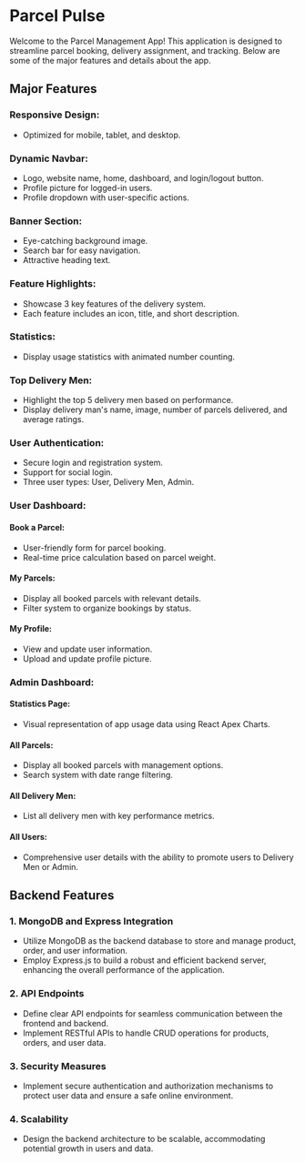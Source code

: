 # Parcel Pulse

Welcome to the Parcel Management App! This application is designed to streamline parcel booking, delivery assignment, and tracking. Below are some of the major features and details about the app.

## Major Features

### Responsive Design:

- Optimized for mobile, tablet, and desktop.
  
### Dynamic Navbar:

- Logo, website name, home, dashboard, and login/logout button.
- Profile picture for logged-in users.
- Profile dropdown with user-specific actions.

### Banner Section:

- Eye-catching background image.
- Search bar for easy navigation.
- Attractive heading text.

### Feature Highlights:

- Showcase 3 key features of the delivery system.
- Each feature includes an icon, title, and short description.

### Statistics:

- Display usage statistics with animated number counting.

### Top Delivery Men:

- Highlight the top 5 delivery men based on performance.
- Display delivery man's name, image, number of parcels delivered, and average ratings.

### User Authentication:

- Secure login and registration system.
- Support for social login.
- Three user types: User, Delivery Men, Admin.

### User Dashboard:

#### Book a Parcel:

- User-friendly form for parcel booking.
- Real-time price calculation based on parcel weight.

#### My Parcels:

- Display all booked parcels with relevant details.
- Filter system to organize bookings by status.

#### My Profile:

- View and update user information.
- Upload and update profile picture.

### Admin Dashboard:

#### Statistics Page:

- Visual representation of app usage data using React Apex Charts.

#### All Parcels:

- Display all booked parcels with management options.
- Search system with date range filtering.

#### All Delivery Men:

- List all delivery men with key performance metrics.

#### All Users:

- Comprehensive user details with the ability to promote users to Delivery Men or Admin.

## Backend Features

### 1. MongoDB and Express Integration
- Utilize MongoDB as the backend database to store and manage product, order, and user information.
- Employ Express.js to build a robust and efficient backend server, enhancing the overall performance of the application.

### 2. API Endpoints
- Define clear API endpoints for seamless communication between the frontend and backend.
- Implement RESTful APIs to handle CRUD operations for products, orders, and user data.

### 3. Security Measures
- Implement secure authentication and authorization mechanisms to protect user data and ensure a safe online environment.

### 4. Scalability
- Design the backend architecture to be scalable, accommodating potential growth in users and data.
